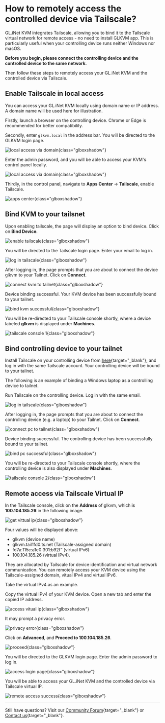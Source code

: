 # How to remotely access the controlled device via Tailscale?

GL.iNet KVM integrates Tailscale, allowing you to bind it to the Tailscale virtual network for remote access - no need to install GLKVM app. This is particularly useful when your controlling device runs neither Windows nor macOS. 

**Before you begin, please connect the controlling device and the controlled device to the same network.**

Then follow these steps to remotely access your GL.iNet KVM and the controlled device via Tailscale.

## Enable Tailscale in local access

You can access your GL.iNet KVM locally using domain name or IP address. A domain name will be used here for illustration.

Firstly, launch a browser on the controlling device. Chrome or Edge is recommended for better compatibility.
    
Secondly, enter `glkvm.local` in the address bar. You will be directed to the GLKVM login page.

![local access via domain](https://static.gl-inet.com/docs/kvm/faq/local_access_controlled_device_via_browser/local_access_domain.png){class="glboxshadow"}

Enter the admin password, and you will be able to access your KVM's control panel locally.

![local access via domain](https://static.gl-inet.com/docs/kvm/faq/remote_access_controlled_device_via_tailscale/local_access_domain.png){class="glboxshadow"}

Thirdly, in the control panel, navigate to **Apps Center** -> **Tailscale**, enable Tailscale.

![apps center](https://static.gl-inet.com/docs/kvm/faq/remote_access_controlled_device_via_tailscale/apps_center.jpg){class="glboxshadow"}

## Bind KVM to your tailsnet

Upon enabling tailscale, the page will display an option to bind device. Click on **Bind Device**.

![enable tailscale](https://static.gl-inet.com/docs/kvm/faq/remote_access_controlled_device_via_tailscale/enable_tailscale.png){class="glboxshadow"}

You will be directed to the Tailscale login page. Enter your email to log in.

![log in tailscale](https://static.gl-inet.com/docs/kvm/faq/remote_access_controlled_device_via_tailscale/log_in_tailscale.png){class="glboxshadow"}

After logging in, the page prompts that you are about to connect the device glkvm to your Tailnet. Click on **Connect**.

![connect kvm to tailnet](https://static.gl-inet.com/docs/kvm/faq/remote_access_controlled_device_via_tailscale/connect_kvm_to_tailscale.png){class="glboxshadow"}

Device binding successful. Your KVM device has been successfully bound to your tailnet. 

![bind kvm successful](https://static.gl-inet.com/docs/kvm/faq/remote_access_controlled_device_via_tailscale/bind_kvm_successful.png){class="glboxshadow"}

You will be re-directed to your Tailscale console shortly, where a device labeled **glkvm** is displayed under **Machines**.

![tailscale console 1](https://static.gl-inet.com/docs/kvm/faq/remote_access_controlled_device_via_tailscale/tailscale_panel_1.png){class="glboxshadow"}

## Bind controlling device to your tailnet

Install Tailscale on your controlling device from [here](https://tailscale.com/download){target="_blank"}, and log in with the same Tailscale account. Your controlling device will be bound to your tailnet.

The following is an example of binding a Windows laptop as a controlling device to tailnet.

Run Tailscale on the controlling device. Log in with the same email.

![log in tailscale](https://static.gl-inet.com/docs/kvm/faq/remote_access_controlled_device_via_tailscale/log_in_tailscale.png){class="glboxshadow"}

After logging in, the page prompts that you are about to connect the controlling device (e.g. a laptop) to your Tailnet. Click on **Connect**.

![connect pc to tailnet](https://static.gl-inet.com/docs/kvm/faq/remote_access_controlled_device_via_tailscale/connect_pc_to_tailscale.png){class="glboxshadow"}

Device binding successful. The controlling device has been successfully bound to your tailnet. 

![bind pc successful](https://static.gl-inet.com/docs/kvm/faq/remote_access_controlled_device_via_tailscale/bind_pc_successful.png){class="glboxshadow"}

You will be re-directed to your Tailscale console shortly, where the controlling device is also displayed under **Machines**.

![tailscale console 2](https://static.gl-inet.com/docs/kvm/faq/remote_access_controlled_device_via_tailscale/tailscale_panel_2.png){class="glboxshadow"}

## Remote access via Tailscale Virtual IP

In the Tailscale console, click on the **Address** of glkvm, which is **100.104.185.26** in the following image.

![get vittual ip](https://static.gl-inet.com/docs/kvm/faq/remote_access_controlled_device_via_tailscale/get_vitual_ip.png){class="glboxshadow"}

Four values will be displayed above:

- glkvm (device name)
- glkvm.tail1fd0.ts.net (Tailscale-assigned domain)
- fd7a:115c:a1e0:301:b92f” (virtual IPv6)
- 100.104.185.26 (virtual IPv4). 

They are allocated by Tailscale for device identification and virtual network communication. You can remotely access your KVM device using the Tailscale-assigned domain, vitual IPv4 and virtual IPv6.

Take the virtual IPv4 as an example.

Copy the virtual IPv4 of your KVM device. Open a new tab and enter the copied IP address.

![access vitual ip](https://static.gl-inet.com/docs/kvm/faq/remote_access_controlled_device_via_tailscale/access_vitual_ip.png){class="glboxshadow"}

It may prompt a privacy error.

![privacy error](https://static.gl-inet.com/docs/kvm/faq/remote_access_controlled_device_via_tailscale/privacy_error.png){class="glboxshadow"}

Click on **Advanced**, and **Proceed to 100.104.185.26**.

![proceed](https://static.gl-inet.com/docs/kvm/faq/remote_access_controlled_device_via_tailscale/proceed.png){class="glboxshadow"}

You will be directed to the GLKVM login page. Enter the admin password to log in. 

![access login page](https://static.gl-inet.com/docs/kvm/faq/remote_access_controlled_device_via_tailscale/access_login_page.png){class="glboxshadow"}

You will be able to access your GL.iNet KVM and the controlled device via Tailscale virtual IP.

![remote access success](https://static.gl-inet.com/docs/kvm/faq/remote_access_controlled_device_via_tailscale/remote_access_via_tailscale.png){class="glboxshadow"}

---

Still have questions? Visit our [Community Forum](https://forum.gl-inet.com){target="_blank"} or [Contact us](https://www.gl-inet.com/contacts/){target="_blank"}.